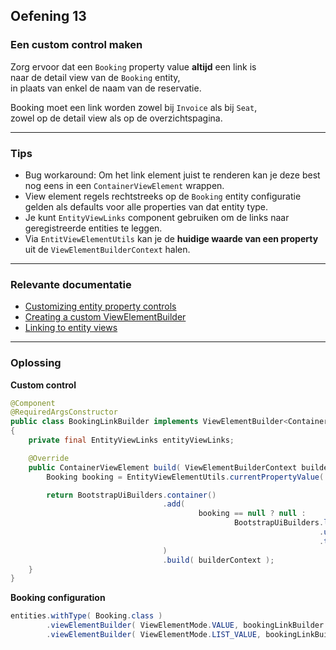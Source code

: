 ## Oefening 13
### Een custom control maken

Zorg ervoor dat een `Booking` property value **altijd** een link is   
naar de detail view van de `Booking` entity,  
in plaats van enkel de naam van de reservatie.

Booking moet een link worden zowel bij `Invoice` als bij `Seat`,  
zowel op de detail view als op de overzichtspagina.
    
----

### Tips
        
* Bug workaround: Om het link element juist te renderen kan je deze best nog eens in een `ContainerViewElement` wrappen.
* View element regels rechtstreeks op de `Booking` entity configuratie gelden als defaults voor alle properties van dat entity type.
* Je kunt `EntityViewLinks` component gebruiken om de links naar geregistreerde entities te leggen.
* Via `EntitViewElementUtils` kan je de **huidige waarde van een property** uit de `ViewElementBuilderContext` halen.

----
### Relevante documentatie
         
* [Customizing entity property controls](https://across-docs.foreach.be/across-site/production/entity-module/3.2.0/property-controls/index.html)
* [Creating a custom ViewElementBuilder](https://across-docs.foreach.be/across-site/production/entity-module/3.2.0/guides/general/creating-custom-control-for-object-type.html#_creating_a_custom_viewelementbuilder)
* [Linking to entity views](https://across-docs.foreach.be/across-site/production/entity-module/3.2.0/building-views/linking-to-entity-views.html#_building_view_links)

----

### Oplossing

**Custom control**
```java
@Component
@RequiredArgsConstructor
public class BookingLinkBuilder implements ViewElementBuilder<ContainerViewElement>
{
	private final EntityViewLinks entityViewLinks;

	@Override
	public ContainerViewElement build( ViewElementBuilderContext builderContext ) {
		Booking booking = EntityViewElementUtils.currentPropertyValue( builderContext, Booking.class );

		return BootstrapUiBuilders.container()
		                          .add(
				                          booking == null ? null :
						                          BootstrapUiBuilders.link()
						                                             .url( entityViewLinks.linkTo( booking ).toUriString() )
						                                             .text( booking.getName() )
		                          )
		                          .build( builderContext );
	}
}
```

**Booking configuration**
```java
entities.withType( Booking.class )
        .viewElementBuilder( ViewElementMode.VALUE, bookingLinkBuilder )
        .viewElementBuilder( ViewElementMode.LIST_VALUE, bookingLinkBuilder )
```